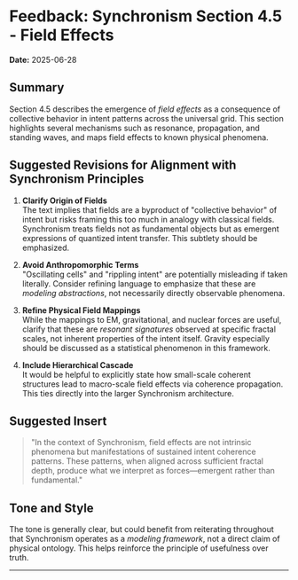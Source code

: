 # Feedback: Synchronism Section 4.5 - Field Effects

**Date:** 2025-06-28

## Summary
Section 4.5 describes the emergence of *field effects* as a consequence of collective behavior in intent patterns across the universal grid. This section highlights several mechanisms such as resonance, propagation, and standing waves, and maps field effects to known physical phenomena.

## Suggested Revisions for Alignment with Synchronism Principles

1. **Clarify Origin of Fields**  
   The text implies that fields are a byproduct of "collective behavior" of intent but risks framing this too much in analogy with classical fields. Synchronism treats fields not as fundamental objects but as emergent expressions of quantized intent transfer. This subtlety should be emphasized.

2. **Avoid Anthropomorphic Terms**  
   "Oscillating cells" and "rippling intent" are potentially misleading if taken literally. Consider refining language to emphasize that these are *modeling abstractions*, not necessarily directly observable phenomena.

3. **Refine Physical Field Mappings**  
   While the mappings to EM, gravitational, and nuclear forces are useful, clarify that these are *resonant signatures* observed at specific fractal scales, not inherent properties of the intent itself. Gravity especially should be discussed as a statistical phenomenon in this framework.

4. **Include Hierarchical Cascade**  
   It would be helpful to explicitly state how small-scale coherent structures lead to macro-scale field effects via coherence propagation. This ties directly into the larger Synchronism architecture.

## Suggested Insert

> "In the context of Synchronism, field effects are not intrinsic phenomena but manifestations of sustained intent coherence patterns. These patterns, when aligned across sufficient fractal depth, produce what we interpret as forces—emergent rather than fundamental."

## Tone and Style
The tone is generally clear, but could benefit from reiterating throughout that Synchronism operates as a *modeling framework*, not a direct claim of physical ontology. This helps reinforce the principle of usefulness over truth.

--- 
